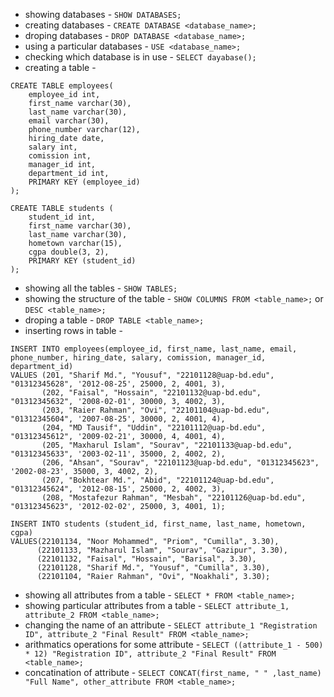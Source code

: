 - showing databases - `SHOW DATABASES;`  
- creating databases - `CREATE DATABASE <database_name>;`  
- droping databases - `DROP DATABASE <database_name>;`  
- using a particular databases - `USE <database_name>;`  
- checking which database is in use - `SELECT dayabase();`   
- creating a table - 
```
CREATE TABLE employees(
    employee_id int,
    first_name varchar(30),
    last_name varchar(30),
    email varchar(30),
    phone_number varchar(12),
    hiring_date date,
    salary int,
    comission int,
    manager_id int,
    department_id int,
    PRIMARY KEY (employee_id)
);
```
```
CREATE TABLE students (
    student_id int,
    first_name varchar(30),
    last_name varchar(30),
    hometown varchar(15),
    cgpa double(3, 2),
    PRIMARY KEY (student_id)
);
```
- showing all the tables - `SHOW TABLES;`  
- showing the structure of the table - `SHOW COLUMNS FROM <table_name>;`  or `DESC <table_name>;`  
- droping a table - `DROP TABLE <table_name>;`  
- inserting rows in table - 
```
INSERT INTO employees(employee_id, first_name, last_name, email, phone_number, hiring_date, salary, comission, manager_id, department_id)
VALUES (201, "Sharif Md.", "Yousuf", "22101128@uap-bd.edu", "01312345628", '2012-08-25', 25000, 2, 4001, 3), 
	   (202, "Faisal", "Hossain", "22101132@uap-bd.edu", "01312345632", '2008-02-01', 30000, 3, 4002, 3),
       (203, "Raier Rahman", "Ovi", "22101104@uap-bd.edu", "01312345604", '2007-08-25', 30000, 2, 4001, 4),
       (204, "MD Tausif", "Uddin", "22101112@uap-bd.edu", "01312345612", '2009-02-21', 30000, 4, 4001, 4),
       (205, "Maxharul Islam", "Sourav", "22101133@uap-bd.edu", "01312345633", '2003-02-11', 35000, 2, 4002, 2),
       (206, "Ahsan", "Sourav", "22101123@uap-bd.edu", "01312345623", '2002-08-23', 35000, 3, 4002, 2),
       (207, "Bokhtear Md.", "Abid", "22101124@uap-bd.edu", "01312345624", '2012-08-15', 25000, 2, 4002, 3),
       (208, "Mostafezur Rahman", "Mesbah", "22101126@uap-bd.edu", "01312345623", '2012-02-02', 25000, 3, 4001, 1);  
```
```
INSERT INTO students (student_id, first_name, last_name, hometown, cgpa)
VALUES(22101134, "Noor Mohammed", "Priom", "Cumilla", 3.30), 
      (22101133, "Mazharul Islam", "Sourav", "Gazipur", 3.30),
      (22101132, "Faisal", "Hossain", "Barisal", 3.30),
      (22101128, "Sharif Md.", "Yousuf", "Cumilla", 3.30),
      (22101104, "Raier Rahman", "Ovi", "Noakhali", 3.30);
```  

- showing all attributes from a table - `SELECT * FROM <table_name>;`  
- showing particular attributes from a table - `SELECT attribute_1, attribute_2 FROM <table_name>;`  
- changing the name of an attribute - `SELECT attribute_1 "Registration ID", attribute_2 "Final Result" FROM <table_name>;`  
- arithmatics operations for some attribute - `SELECT ((attribute_1 - 500) * 12) "Registration ID", attribute_2 "Final Result" FROM <table_name>;`
- concatination of attribute - `SELECT CONCAT(first_name, " " ,last_name) "Full Name", other_attribute FROM <table_name>;`  
